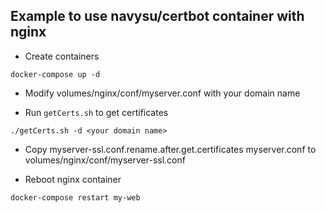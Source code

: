 ## Example to use navysu/certbot container with nginx

* Create containers
```
docker-compose up -d
```

* Modify volumes/nginx/conf/myserver.conf with your domain name

* Run `getCerts.sh` to get certificates
```
./getCerts.sh -d <your domain name>
```

* Copy myserver-ssl.conf.rename.after.get.certificates myserver.conf to volumes/nginx/conf/myserver-ssl.conf

* Reboot nginx container
```
docker-compose restart my-web
```
